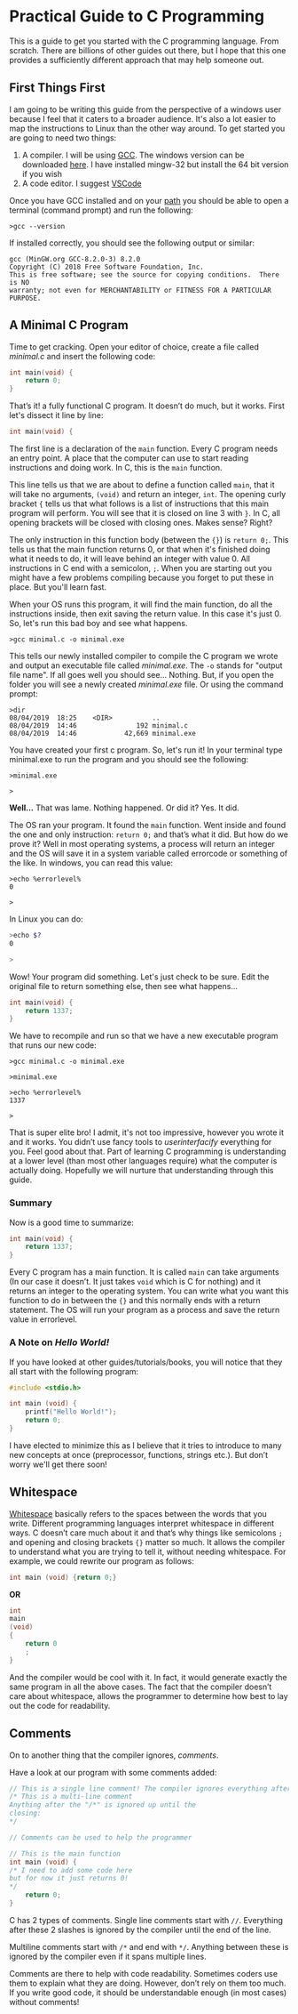 # Practical Guide to C Programming

This is a guide to get you started with the C programming language. From scratch. There are billions of other guides out there, but I hope that this one provides a sufficiently different approach that may help someone out.

## First Things First

I am going to be writing this guide from the perspective of a windows user because I feel that it caters to a broader audience. It's also a lot easier to map the instructions to Linux than the other way around. To get started you are going to need two things:

1. A compiler. I will be using [GCC](https://gcc.gnu.org/). The windows version can be downloaded [here](http://mingw-w64.org/doku.php/download/win-builds). I have installed mingw-32 but install the 64 bit version if you wish
2. A code editor. I suggest [VSCode](https://code.visualstudio.com/)

Once you have GCC installed and on your [path](https://stackoverflow.com/questions/9546324/adding-directory-to-path-environment-variable-in-windows) you should be able to open a terminal (command prompt) and run the following:

```
>gcc --version
```
If installed correctly, you should see the following output or similar:

```
gcc (MinGW.org GCC-8.2.0-3) 8.2.0
Copyright (C) 2018 Free Software Foundation, Inc.
This is free software; see the source for copying conditions.  There is NO
warranty; not even for MERCHANTABILITY or FITNESS FOR A PARTICULAR PURPOSE.
```

## A Minimal C Program

Time to get cracking. Open your editor of choice, create a file called _minimal.c_ and insert the following code:

```c
int main(void) {
    return 0;
}
```

That’s it! a fully functional C program. It doesn’t do much, but it works. First let's dissect it line by line:

```c
int main(void) {
```

The first line is a declaration of the `main` function. Every C program needs an entry point. A place that the computer can use to start reading instructions and doing work. In C, this is the `main` function.

This line tells us that we are about to define a function called `main`, that it will take no arguments, `(void)` and return an integer, `int`. The opening curly bracket `{` tells us that what follows is a list of instructions that this main program will perform. You will see that it is closed on line 3 with `}`. In C, all opening brackets will be closed with closing ones. Makes sense? Right?

The only instruction in this function body (between the `{}`) is `return 0;`. This tells us that the main function returns 0, or that when it's finished doing what it needs to do, it will leave behind an integer with value 0. All instructions in C end with a semicolon, `;`. When you are starting out you might have a few problems compiling because you forget to put these in place. But you'll learn fast.

When your OS runs this program, it will find the main function, do all the instructions inside, then exit saving the return value. In this case it's just 0. So, let's run this bad boy and see what happens.

```
>gcc minimal.c -o minimal.exe
```

This tells our newly installed compiler to compile the C program we wrote and output an executable file called _minimal.exe_. The `-o` stands for "output file name". If all goes well you should see... Nothing. But, if you open the folder you will see a newly created _minimal.exe_ file. Or using the command prompt:

```
>dir 
08/04/2019  18:25    <DIR>          ..
08/04/2019  14:46               192 minimal.c
08/04/2019  14:46            42,669 minimal.exe
```

You have created your first c program. So, let's run it! In your terminal type minimal.exe to run the program and you should see the following:

```
>minimal.exe

>
```

__Well...__ That was lame. Nothing happened. Or did it? Yes. It did. 

The OS ran your program. It found the `main` function. Went inside and found the one and only instruction: `return 0;` and that’s what it did. But how do we prove it? Well in most operating systems, a process will return an integer and the OS will save it in a system variable called errorcode or something of the like. In windows, you can read this value:

```
>echo %errorlevel%
0

>
```

In Linux you can do:

```bash
>echo $?
0

>
```

Wow! Your program did something. Let's just check to be sure. Edit the original file to return something else, then see what happens...

```c
int main(void) {
    return 1337;
}
```

We have to recompile and run so that we have a new executable program that runs our new code:

```
>gcc minimal.c -o minimal.exe

>minimal.exe

>echo %errorlevel%
1337

>
```

That is super elite bro! I admit, it's not too impressive, however you wrote it and it works. You didn’t use fancy tools to _userinterfacify_ everything for you. Feel good about that. Part of learning C programming is understanding at a lower level (than most other languages require) what the computer is actually doing. Hopefully we will nurture that understanding through this guide.

### Summary

Now is a good time to summarize:

```c
int main(void) {
    return 1337;
}
```

Every C program has a main function. It is called `main` can take arguments (In our case it doesn’t. It just takes `void` which is C for nothing) and it returns an integer to the operating system. You can write what you want this function to do in between the `{}` and this normally ends with a return statement. The OS will run your program as a process and save the return value in errorlevel. 

### A Note on _Hello World!_

If you have looked at other guides/tutorials/books, you will notice that they all start with the following program:

```c
#include <stdio.h>

int main (void) {
    printf("Hello World!");
    return 0;
}
```

I have elected to minimize this as I believe that it tries to introduce to many new concepts at once (preprocessor, functions, strings etc.). But don’t worry we'll get there soon!

## Whitespace

[Whitespace](https://en.wikipedia.org/wiki/Whitespace_character) basically refers to the spaces between the words that you write. Different programming languages interpret whitespace in different ways. C doesn’t care much about it and that’s why things like semicolons `;` and opening and closing brackets `{}` matter so much. It allows the compiler to understand what you are trying to tell it, without needing whitespace. For example, we could rewrite our program as follows:

```c
int main (void) {return 0;}
```

__OR__

```c
int 
main 
(void) 
{
    return 0
    ;
}
```

And the compiler would be cool with it. In fact, it would generate exactly the same program in all the above cases. The fact that the compiler doesn’t care about whitespace, allows the programmer to determine how best to lay out the code for readability.

## Comments

On to another thing that the compiler ignores, _comments_. 

Have a look at our program with some comments added:

```c
// This is a single line comment! The compiler ignores everything after the "//"
/* This is a multi-line comment
Anything after the "/*" is ignored up until the 
closing:  
*/

// Comments can be used to help the programmer

// This is the main function
int main (void) {
/* I need to add some code here
but for now it just returns 0!
*/
    return 0;
}
```

C has 2 types of comments. Single line comments start with `//`. Everything after these 2 slashes is ignored by the compiler until the end of the line.

Multiline comments start with `/*` and end with `*/`. Anything between these is ignored by the compiler even if it spans multiple lines.

Comments are there to help with code readability. Sometimes coders use them to explain what they are doing. However, don’t rely on them too much. If you write good code, it should be understandable enough (in most cases) without comments!


